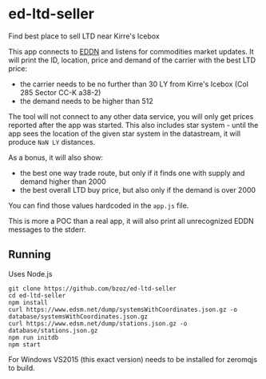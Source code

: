 # ed-ltd-seller
Find best place to sell LTD near Kirre's Icebox

This app connects to [EDDN](https://github.com/EDSM-NET/EDDN/wiki) and listens for commodities market updates. It will print the ID, location, price and demand of the carrier with the best LTD price:
 - the carrier needs to be no further than 30 LY from Kirre's Icebox (Col 285 Sector CC-K a38-2)
 - the demand needs to be higher than 512

The tool will not connect to any other data service, you will only get prices reported after the app was started. This also includes star system - until the app sees the location of the given star system in the datastream, it will produce `NaN LY` distances.

As a bonus, it will also show:
 - the best one way trade route, but only if it finds one with supply and demand higher than 2000
 - the best overall LTD buy price, but also only if the demand is over 2000

You can find those values hardcoded in the `app.js` file.

This is more a POC than a real app, it will also print all unrecognized EDDN messages to the stderr.


## Running
Uses Node.js

```console
git clone https://github.com/bzoz/ed-ltd-seller
cd ed-ltd-seller
npm install
curl https://www.edsm.net/dump/systemsWithCoordinates.json.gz -o database/systemsWithCoordinates.json.gz
curl https://www.edsm.net/dump/stations.json.gz -o database/stations.json.gz
npm run initdb
npm start
```

For Windows VS2015 (this exact version) needs to be installed for zeromqjs to build.